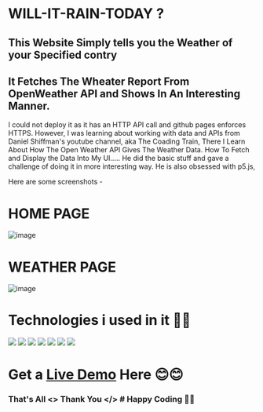 # WILL-IT-RAIN-TODAY ? 
## This Website Simply tells you the Weather of your Specified contry
## It Fetches The Wheater Report From OpenWeather API and Shows In An Interesting Manner.

I could not deploy it as it has an HTTP API call and github pages enforces HTTPS. However, 
I was learning about working with data and APIs from Daniel Shiffman's youtube channel, aka 
The Coading Train,
There I Learn About How The Open Weather API Gives The Weather Data.
How To Fetch and Display the Data Into My UI.....
He did the basic stuff and gave a challenge of doing it in more interesting way. He is also 
obsessed with p5.js,

Here are some screenshots -

# HOME PAGE
![image](https://user-images.githubusercontent.com/83543768/187452197-92f49bf6-1b7c-4dcd-85e8-febadaf1e94c.png)

# WEATHER PAGE
![image](https://user-images.githubusercontent.com/83543768/187452534-f4809227-6bd1-48d4-8bf8-40f727e91b2f.png)


# Technologies i used in it 👨‍💻
<img src="https://img.icons8.com/color/48/FFFFFF/nodejs.png"/>     <img src="https://img.icons8.com/nolan/64/express-js.png"/>     <img src="https://img.icons8.com/color/48/000000/bootstrap.png"/>     <img src="https://img.icons8.com/color/48/000000/javascript--v1.png"/>     <img src="https://img.icons8.com/color/48/000000/html-5--v1.png"/>     <img src="https://img.icons8.com/color/48/000000/css3.png"/>      <img src="https://img.icons8.com/fluency/48/000000/handlebar-mustache.png"/>      



# Get a <a href="https://is-weather-fine.herokuapp.com/">Live Demo</a> Here 😊😊

### That's All <> Thank You </>  # Happy Coding 👨‍💻

